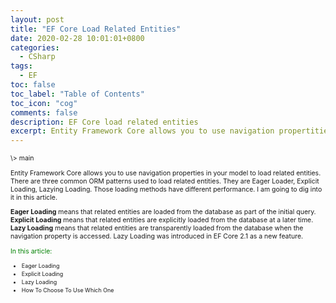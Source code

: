 ```yaml
---
layout: post
title: "EF Core Load Related Entities"
date: 2020-02-28 10:01:01+0800
categories:
  - CSharp
tags:
  - EF
toc: false
toc_label: "Table of Contents"
toc_icon: "cog"
comments: false
description: EF Core load related entities
excerpt: Entity Framework Core allows you to use navigation propertities in your model to load related entities...
---
```

<span style="font-size: 0.75em;">
\>
<a href="/blog/csharp/2020/02/28/Entitiy-Framework-Tutorial/" style="cursor: pointer;text-decoration: none;">main</a>
<span>

Entity Framework Core allows you to use navigation properties in your model to load related entities. There are three common ORM patterns used to load related entities. They are Eager Loader, Explicit Loading, Lazying Loading. Those loading methods have different performance. I am going to dig into it in this article.

**Eager Loading** means that related entities are loaded from the database as part of the initial query.
**Explicit Loading** means that related entities are explicitly loaded from the database at a later time.
**Lazy Loading** means that related entities are transparently loaded from the database when the navigation property is accessed.  Lazy Loading was introduced in EF Core 2.1 as a new feature.

<div>
<span style="color: green;">In this article:</span>
<ul>
<li><a href="/blog/csharp/2020/03/03/EF-Core-Eager-Loading/" style="cursor: pointer;text-decoration: none;font-size: 0.85em;">Eager Loading</a></li>
<li><a href="/blog/csharp/2020/03/06/EF-Core-Explicit-Loading/" style="cursor: pointer;text-decoration: none;font-size: 0.85em;">Explicit Loading</a></li>
<li><a href="/blog/csharp/2020/03/19/EF-Core-Lazy-Loading/" style="cursor: pointer;text-decoration: none;font-size: 0.85em;">Lazy Loading</a></li>
<li><a href="" style="cursor: pointer;text-decoration: none;font-size: 0.85em;">How To Choose To Use Which One</a></li>
</ul>
</div>